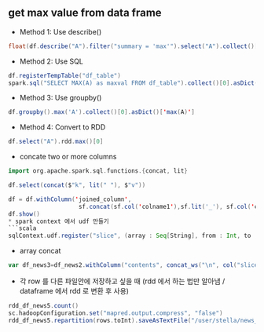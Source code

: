 ## get max value from data frame
* Method 1: Use describe()
```scala
float(df.describe("A").filter("summary = 'max'").select("A").collect()[0].asDict()['A'])
```

* Method 2: Use SQL
```scala
df.registerTempTable("df_table")
spark.sql("SELECT MAX(A) as maxval FROM df_table").collect()[0].asDict()['maxval']
```

* Method 3: Use groupby()
```scala
df.groupby().max('A').collect()[0].asDict()['max(A)']
```
* Method 4: Convert to RDD
```scala
df.select("A").rdd.max()[0]
```

* concate two or more columns
```scala
import org.apache.spark.sql.functions.{concat, lit}

df.select(concat($"k", lit(" "), $"v"))
```
```scala
df = df.withColumn('joined_column', 
                    sf.concat(sf.col('colname1'),sf.lit('_'), sf.col('colname2')))
df.show()
* spark context 에서 udf 만들기
```scala
sqlContext.udf.register("slice", (array : Seq[String], from : Int, to : Int) => array.slice(from,to))
```

* array concat
```scala
var df_news3=df_news2.withColumn("contents", concat_ws("\n", col("slice")))
```

* 각 row 를 다른 파일안에 저장하고 싶을 때
(rdd 에서 하는 법만 알아냄 / dataframe 에서 rdd 로 변환 후 사용)
```scala
rdd_df_news5.count()
sc.hadoopConfiguration.set("mapred.output.compress", "false")
rdd_df_news5.repartition(rows.toInt).saveAsTextFile("/user/stella/news_0701_10/")s
```
